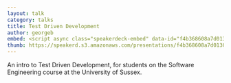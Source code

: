 ```yaml
---
layout: talk
category: talks
title: Test Driven Development
author: georgeb
embed: <script async class="speakerdeck-embed" data-id="f4b368608a7d0130b11912313d1a1d3b" data-ratio="1.33333333333333" src="//speakerdeck.com/assets/embed.js"></script>
thumb: https://speakerd.s3.amazonaws.com/presentations/f4b368608a7d0130b11912313d1a1d3b/thumb_slide_0.jpg
---
```


An intro to Test Driven Development, for students on the Software Engineering course at the University of Sussex.

